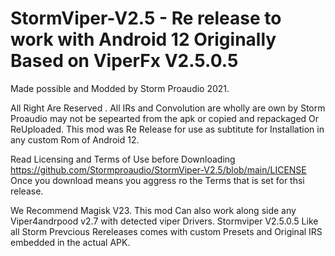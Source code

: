 # StormViper-V2.5 - Re release to work with Android 12 Originally Based on ViperFx V2.5.0.5 
Made possible and Modded by Storm Proaudio 2021.

All Right Are Reserved . All IRs and Convolution are wholly are own by Storm Proaudio may not be sepearted from the apk or copied and repackaged Or ReUploaded.
This mod was Re Release for use as subtitute for Installation in any custom Rom of Android 12. 

Read Licensing and Terms of Use before Downloading https://github.com/Stormproaudio/StormViper-V2.5/blob/main/LICENSE
Once you download means you aggress ro the Terms that is set for thsi release.

We Recommend Magisk V23. This mod Can also work along side any Viper4andrpood v2.7 with detected viper Drivers.
Stormviper V2.5.0.5 Like all Storm Prevcious Rereleases comes with custom Presets and Original IRS embedded in the actual APK.
